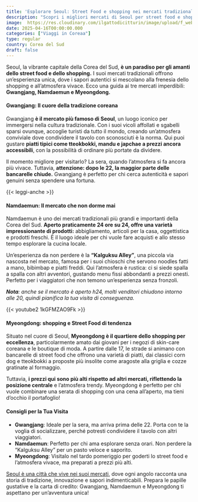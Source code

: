 ```yaml
---
title: 'Esplorare Seoul: Street Food e shopping nei mercati tradizionali'
description: "Scopri i migliori mercati di Seoul per street food e shopping: Gwangjang, Namdaemun e Myeongdong. Immergiti nella cultura coreana con piatti tradizionali, noodle, bibimbap e prodotti unici, tra mercati aperti h24 e quartieri trendy."
image:  https://res.cloudinary.com/ilgattodicitturin/image/upload/f_webp,q_auto,w_800,dpr_auto/v1657123237/Articoli/Corea/Seoul/street-food-seoul_uqmwhq.jpg
date: 2025-04-16T00:00:00.000
categories: ["Viaggi in Coreaa"]
type: regular
country: Corea del Sud
draft: false
---
```

Seoul, la vibrante capitale della Corea del Sud, **è un paradiso per gli amanti dello street food e dello shopping.** I suoi mercati tradizionali offrono un’esperienza unica, dove i sapori autentici si mescolano alla frenesia dello shopping e all’atmosfera vivace. Ecco una guida ai tre mercati imperdibili: **Gwangjang, Namdaemun e Myeongdong.**

#### Gwangjang: Il cuore della tradizione coreana
Gwangjang **è il mercato più famoso di Seoul**, un luogo iconico per immergersi nella cultura tradizionale. Con i suoi vicoli affollati e sgabelli sparsi ovunque, accoglie turisti da tutto il mondo, creando un’atmosfera conviviale dove condividere il tavolo con sconosciuti è la norma. Qui puoi gustare **piatti tipici come tteokbokki, mandu e japchae a prezzi ancora accessibili**, con la possibilità di ordinare più portate da dividere. 

Il momento migliore per visitarlo? La sera, quando l’atmosfera si fa ancora più vivace. Tuttavia, **attenzione: dopo le 22, la maggior parte delle bancarelle chiude.** Gwangjang è perfetto per chi cerca autenticità e sapori genuini senza spendere una fortuna.

{{< leggi-anche >}}

#### Namdaemun: Il mercato che non dorme mai
Namdaemun è uno dei mercati tradizionali più grandi e importanti della Corea del Sud. **Aperto praticamente 24 ore su 24, offre una varietà impressionante di prodotti:** abbigliamento, articoli per la casa, oggettistica e prodotti freschi. È il luogo ideale per chi vuole fare acquisti e allo stesso tempo esplorare la cucina locale.

Un’esperienza da non perdere è la **“Kalguksu Alley”**, una piccola via nascosta nel mercato, famosa per i suoi chioschi che servono noodles fatti a mano, bibimbap e piatti freddi. Qui l’atmosfera è rustica: ci si siede spalla a spalla con altri avventori, gustando menu fissi abbondanti a prezzi onesti. Perfetto per i viaggiatori che non temono un’esperienza senza fronzoli.

***Nota**: anche se il mercato è aperto h24, molti venditori chiudono intorno alle 20, quindi pianifica la tua visita di conseguenza.*

{{< youtube2 1kGFMZAO9Fk >}}

#### Myeongdong: shopping e Street Food di tendenza
Situato nel cuore di Seoul, **Myeongdong è il quartiere dello shopping per eccellenza**, particolarmente amato dai giovani per i negozi di skin-care coreana e le boutique di moda. A partire dalle 17, le strade si animano con bancarelle di street food che offrono una varietà di piatti, dai classici corn dog e tteokbokki a proposte più insolite come aragoste alla griglia e cozze gratinate al formaggio. 

Tuttavia, **i prezzi qui sono più alti rispetto ad altri mercati, riflettendo la posizione centrale** e l’atmosfera trendy. Myeongdong è perfetto per chi vuole combinare una serata di shopping con una cena all’aperto, ma tieni d’occhio il portafoglio!

#### Consigli per la Tua Visita
- **Gwangjang**: Ideale per la sera, ma arriva prima delle 22. Porta con te la voglia di socializzare, perché potresti condividere il tavolo con altri viaggiatori.
- **Namdaemun**: Perfetto per chi ama esplorare senza orari. Non perdere la “Kalguksu Alley” per un pasto veloce e saporito.
- **Myeongdong**: Visitalo nel tardo pomeriggio per goderti lo street food e l’atmosfera vivace, ma preparati a prezzi più alti.

[Seoul è una città che vive nei suoi mercati,](/blog/seoul-cosa-vedere-4-giorni-itinerario-completo) dove ogni angolo racconta una storia di tradizione, innovazione e sapori indimenticabili. Prepara le papille gustative e la carta di credito: Gwangjang, Namdaemun e Myeongdong ti aspettano per un’avventura unica!

 